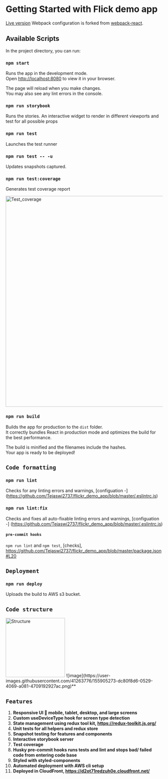 # Getting Started with Flick demo app
[Live version](https://d2ot71redzuh0e.cloudfront.net/) 
Webpack configuration is forked from [webpack-react](https://github.com/mpontus/webpack-react).

## Available Scripts

In the project directory, you can run:

### `npm start`

Runs the app in the development mode.\
Open [http://localhost:8080](http://localhost:8080) to view it in your browser.

The page will reload when you make changes.\
You may also see any lint errors in the console.

### `npm run storybook`

Runs the stories. An interactive widget to render in different viewports and test for all possible props

### `npm run test`

Launches the test runner

### `npm run test -- -u`

Updates snapshots captured.

### `npm run test:coverage`

Generates test coverage report

<img width="676" alt="Test_coverage" src="https://user-images.githubusercontent.com/41263776/155880840-14ddec7e-3e4f-4dbc-a421-c724b87e9da5.PNG">

### `npm run build`

Builds the app for production to the `dist` folder.\
It correctly bundles React in production mode and optimizes the build for the best performance.

The build is minified and the filenames include the hashes.\
Your app is ready to be deployed!

## `Code formatting`
### `npm run lint`

Checks for any linting errors and warnings, [configuation -] (https://github.com/Tejaswi2737/flickr_demo_app/blob/master/.eslintrc.js)

### `npm run lint:fix`

Checks and fixes all auto-fixable linting errors and warnings, [configuation -] (https://github.com/Tejaswi2737/flickr_demo_app/blob/master/.eslintrc.js)

#### `pre-commit hooks`

`npm run lint` and `npm test`, [checks], https://github.com/Tejaswi2737/flickr_demo_app/blob/master/package.json#L20 

## `Deployment`

### `npm run deploy`
Uploads the build to AWS s3 bucket. 


## `Code structure`
<img width="190" alt="Structure" src="https://user-images.githubusercontent.com/41263776/155881027-787fa906-2965-4bcd-92c4-a5d1626f16f1.PNG">
![image](https://user-images.githubusercontent.com/41263776/155905273-dc80f8d6-0529-4069-a081-4709192927ac.png)**

## `Features`

1.	**Responsive UI  mobile, tablet, desktop, and large screens**
2.	**Custom useDeviceType hook for screen type detection**
3.	**State management using redux tool kit, https://redux-toolkit.js.org/**
4.	**Unit tests for all helpers and redux store**
5.	**Snapshot testing for features and components**
6.	**Interactive storybook server**
7.	**Test coverage**
8.	**Husky pre-commit hooks runs tests and lint and stops bad/ failed code from entering code base**
9.	**Styled with styled-components** 
10.	**Automated deployment with AWS cli setup**
11.	**Deployed in CloudFront, https://d2ot71redzuh0e.cloudfront.net/**


